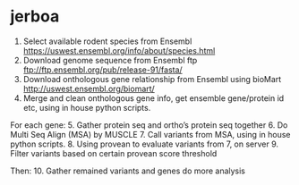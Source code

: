 # jerboa
1. Select available rodent species from Ensembl https://uswest.ensembl.org/info/about/species.html
2. Download genome sequence from Ensembl ftp ftp://ftp.ensembl.org/pub/release-91/fasta/
3. Download onthologous gene relationship from Ensembl using bioMart http://uswest.ensembl.org/biomart/
4. Merge and clean onthologous gene info, get ensemble gene/protein id etc, using in house python scripts.

For each gene:
	5. Gather protein seq and ortho’s protein seq together
	6. Do Multi Seq Align (MSA) by MUSCLE
	7. Call variants from MSA, using in house python scripts.
	8. Using provean to evaluate variants from 7, on server
	9. Filter variants based on certain provean score threshold

Then:
10. Gather remained variants and genes do more analysis
